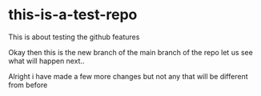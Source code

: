 # this-is-a-test-repo
This is about testing the github features


Okay then this is the new branch of the main branch of the repo 
let us see what will happen next..


Alright i have made a few more changes but not any that will be different from before
